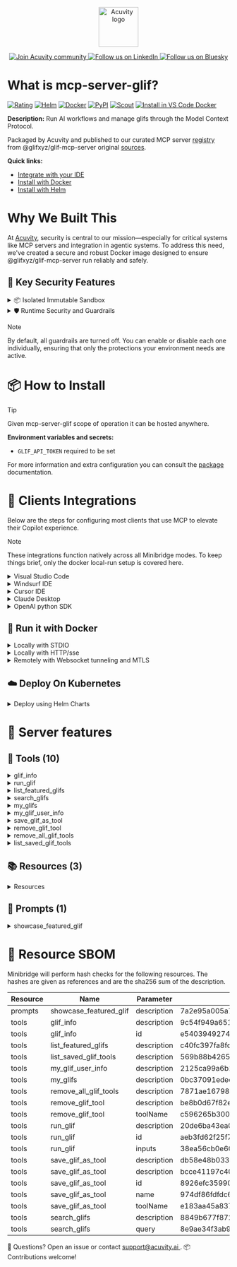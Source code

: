 <p align="center">
  <a href="https://acuvity.ai">
    <picture>
      <img src="https://mma.prnewswire.com/media/2544052/Acuvity__Logo.jpg" height="90" alt="Acuvity logo"/>
    </picture>
  </a>
</p>
<p align="center">
  <a href="https://discord.gg/BkU7fBkrNk">
    <img src="https://img.shields.io/badge/Acuvity-Join-7289DA?logo=discord&logoColor=fff" alt="Join Acuvity community" />
  </a>
<a href="https://www.linkedin.com/company/acuvity/">
    <img src="https://img.shields.io/badge/LinkedIn-Follow-7289DA" alt="Follow us on LinkedIn" />
  </a>
<a href="https://bsky.app/profile/acuvity.bsky.social">
    <img src="https://img.shields.io/badge/Bluesky-Follow-7289DA"?logo=bluesky&logoColor=fff" alt="Follow us on Bluesky" />
  </a>
</p>


# What is mcp-server-glif?
[![Rating](https://img.shields.io/badge/D-3775A9?label=Rating)](https://docs.anthropic.com/en/docs/build-with-claude/tool-use/implement-tool-use#best-practices-for-tool-definitions)
[![Helm](https://img.shields.io/badge/1.0.0-3775A9?logo=helm&label=Charts&logoColor=fff)](https://hub.docker.com/r/acuvity/mcp-server-glif/tags/)
[![Docker](https://img.shields.io/docker/image-size/acuvity/mcp-server-glif/0.9.9?logo=docker&logoColor=fff&label=0.9.9)](https://hub.docker.com/r/acuvity/mcp-server-glif)
[![PyPI](https://img.shields.io/badge/0.9.9-3775A9?logo=pypi&logoColor=fff&label=@glifxyz/glif-mcp-server)](https://github.com/glifxyz/glif-mcp-server)
[![Scout](https://img.shields.io/badge/Active-3775A9?logo=docker&logoColor=fff&label=Scout)](https://hub.docker.com/r/acuvity/mcp-server-glif/)
[![Install in VS Code Docker](https://img.shields.io/badge/VS_Code-One_click_install-0078d7?logo=githubcopilot)](https://insiders.vscode.dev/redirect/mcp/install?name=mcp-server-glif&config=%7B%22args%22%3A%5B%22run%22%2C%22-i%22%2C%22--rm%22%2C%22--read-only%22%2C%22-e%22%2C%22GLIF_API_TOKEN%22%2C%22docker.io%2Facuvity%2Fmcp-server-glif%3A0.9.9%22%5D%2C%22command%22%3A%22docker%22%7D)

**Description:** Run AI workflows and manage glifs through the Model Context Protocol.

Packaged by Acuvity and published to our curated MCP server [registry](https://mcp.acuvity.ai) from @glifxyz/glif-mcp-server original [sources](https://github.com/glifxyz/glif-mcp-server).

**Quick links:**

- [Integrate with your IDE](https://github.com/acuvity/mcp-servers-registry/blob/main/mcp-server-glif/docker/README.md#-clients-integrations)
- [Install with Docker](https://github.com/acuvity/mcp-servers-registry/tree/main/mcp-server-glif/docker/README.md#-run-it-with-docker)
- [Install with Helm](https://github.com/acuvity/mcp-servers-registry/tree/main/mcp-server-glif/charts/mcp-server-glif/README.md#how-to-install)

# Why We Built This

At [Acuvity](https://acuvity.ai), security is central to our mission—especially for critical systems like MCP servers and integration in agentic systems.
To address this need, we've created a secure and robust Docker image designed to ensure @glifxyz/glif-mcp-server run reliably and safely.

## 🔐 Key Security Features

<details>
<summary>📦 Isolated Immutable Sandbox </summary>

- **Isolated Execution**: All tools run within secure, containerized sandboxes to enforce process isolation and prevent lateral movement.
- **Non-root by Default**: Enforces least-privilege principles, minimizing the impact of potential security breaches.
- **Read-only Filesystem**: Ensures runtime immutability, preventing unauthorized modification.
- **Version Pinning**: Guarantees consistency and reproducibility across deployments by locking tool and dependency versions.
- **CVE Scanning**: Continuously scans images for known vulnerabilities using [Docker Scout](https://docs.docker.com/scout/) to support proactive mitigation.
- **SBOM & Provenance**: Delivers full supply chain transparency by embedding metadata and traceable build information."
</details>

<details>
<summary>🛡️ Runtime Security and Guardrails</summary>

**Minibridge Integration**: [Minibridge](https://github.com/acuvity/minibridge) establishes secure Agent-to-MCP connectivity, supports Rego/HTTP-based policy enforcement 🕵️, and simplifies orchestration.

The [ARC](https://github.com/acuvity/mcp-servers-registry/tree/main) container includes a [built-in Rego policy](https://github.com/acuvity/mcp-servers-registry/tree/main/mcp-server-glif/docker/policy.rego) that enables a set of runtime "guardrails"" to help enforce security, privacy, and correct usage of your services. Below is an overview of each guardrail provided.

### 🔒 Resource Integrity

**Mitigates MCP Rug Pull Attacks**

* **Goal:** Protect users from malicious tool description changes after initial approval, preventing post-installation manipulation or deception.
* **Mechanism:** Locks tool descriptions upon client approval and verifies their integrity before execution. Any modification to the description triggers a security violation, blocking unauthorized changes from server-side updates.

### 🛡️ Guardrails

#### Covert Instruction Detection

Monitors incoming requests for hidden or obfuscated directives that could alter policy behavior.

* **Goal:** Stop attackers from slipping unnoticed commands or payloads into otherwise harmless data.
* **Mechanism:** Applies a library of regex patterns and binary‐encoding checks to the full request body. If any pattern matches a known covert channel (e.g., steganographic markers, hidden HTML tags, escape-sequence tricks), the request is rejected.

#### Sensitive Pattern Detection

Block user-defined sensitive data patterns (credential paths, filesystem references).

* **Goal:** Block accidental or malicious inclusion of sensitive information that violates data-handling rules.
* **Mechanism:** Runs a curated set of regexes against all payloads and tool descriptions—matching patterns such as `.env` files, RSA key paths, directory traversal sequences.

#### Shadowing Pattern Detection

Detects and blocks "shadowing" attacks, where a malicious MCP server sneaks hidden directives into its own tool descriptions to hijack or override the behavior of other, trusted tools.

* **Goal:** Stop a rogue server from poisoning the agent’s logic by embedding instructions that alter how a different server’s tools operate (e.g., forcing all emails to go to an attacker’s address even when the user calls a separate `send_email` tool).
* **Mechanism:** During policy load, each tool description is scanned for cross‐tool override patterns—such as `<IMPORTANT>` sections referencing other tool names, hidden side‐effects, or directives that apply to a different server’s API. Any description that attempts to shadow or extend instructions for a tool outside its own namespace triggers a policy violation and is rejected.

#### Schema Misuse Prevention

Enforces strict adherence to MCP input schemas.

* **Goal:** Prevent malformed or unexpected fields from bypassing validations, causing runtime errors, or enabling injections.
* **Mechanism:** Compares each incoming JSON object against the declared schema (required properties, allowed keys, types). Any extra, missing, or mistyped field triggers an immediate policy violation.

#### Cross-Origin Tool Access

Controls whether tools may invoke tools or services from external origins.

* **Goal:** Prevent untrusted or out-of-scope services from being called.
* **Mechanism:** Examines tool invocation requests and outgoing calls, verifying each target against an allowlist of approved domains or service names. Calls to any non-approved origin are blocked.

#### Secrets Redaction

Automatically masks sensitive values so they never appear in logs or responses.

* **Goal:** Ensure that API keys, tokens, passwords, and other credentials cannot leak in plaintext.
* **Mechanism:** Scans every text output for known secret formats (e.g., AWS keys, GitHub PATs, JWTs). Matches are replaced with `[REDACTED]` before the response is sent or recorded.

These controls ensure robust runtime integrity, prevent unauthorized behavior, and provide a foundation for secure-by-design system operations.

### Enable guardrails

To activate guardrails in your Docker containers, define the `GUARDRAILS` environment variable with the protections you need.

| Guardrail                        | Summary                                                                 |
|----------------------------------|-------------------------------------------------------------------------|
| `covert-instruction-detection`   | Detects hidden or obfuscated directives in requests.                    |
| `sensitive-pattern-detection`    | Flags patterns suggesting sensitive data or filesystem exposure.        |
| `shadowing-pattern-detection`    | Identifies tool descriptions that override or influence others.         |
| `schema-misuse-prevention`       | Enforces strict schema compliance on input data.                        |
| `cross-origin-tool-access`       | Controls calls to external services or APIs.                            |
| `secrets-redaction`              | Prevents exposure of credentials or sensitive values.                   |

Example: add `-e GUARDRAILS="secrets-redaction sensitive-pattern-detection"` to enable those guardrails.

## 🔒 Basic Authentication via Shared Secret

Provides a lightweight auth layer using a single shared token.

* **Mechanism:** Expects clients to send an `Authorization` header with the predefined secret.
* **Use Case:** Quickly lock down your endpoint in development or simple internal deployments—no complex OAuth/OIDC setup required.

To turn on Basic Authentication, define `BASIC_AUTH_SECRET` environment variable with a shared secret.

Example: add `-e BASIC_AUTH_SECRET="supersecret"` to enable the basic authentication.

> While basic auth will protect against unauthorized access, you should use it only in controlled environment,
> rotate credentials frequently and **always** use TLS.

</details>

> [!NOTE]
> By default, all guardrails are turned off. You can enable or disable each one individually, ensuring that only the protections your environment needs are active.


# 📦 How to Install


> [!TIP]
> Given mcp-server-glif scope of operation it can be hosted anywhere.

**Environment variables and secrets:**
  - `GLIF_API_TOKEN` required to be set

For more information and extra configuration you can consult the [package](https://github.com/glifxyz/glif-mcp-server) documentation.

# 🧰 Clients Integrations

Below are the steps for configuring most clients that use MCP to elevate their Copilot experience.

> [!NOTE]
> These integrations function natively across all Minibridge modes.
> To keep things brief, only the docker local-run setup is covered here.

<details>
<summary>Visual Studio Code</summary>

To get started immediately, you can use the "one-click" link below:

[![Install in VS Code Docker](https://img.shields.io/badge/VS_Code-One_click_install-0078d7?logo=githubcopilot)](https://insiders.vscode.dev/redirect/mcp/install?name=mcp-server-glif&config=%7B%22args%22%3A%5B%22run%22%2C%22-i%22%2C%22--rm%22%2C%22--read-only%22%2C%22-e%22%2C%22GLIF_API_TOKEN%22%2C%22docker.io%2Facuvity%2Fmcp-server-glif%3A0.9.9%22%5D%2C%22command%22%3A%22docker%22%7D)

## Global scope

Press `ctrl + shift + p` and type `Preferences: Open User Settings JSON` to add the following section:

```json
{
  "mcp": {
    "servers": {
      "acuvity-mcp-server-glif": {
        "env": {
          "GLIF_API_TOKEN": "TO_BE_SET"
        },
        "command": "docker",
        "args": [
          "run",
          "-i",
          "--rm",
          "--read-only",
          "-e",
          "GLIF_API_TOKEN",
          "docker.io/acuvity/mcp-server-glif:0.9.9"
        ]
      }
    }
  }
}
```

## Workspace scope

In your workspace create a file called `.vscode/mcp.json` and add the following section:

```json
{
  "servers": {
    "acuvity-mcp-server-glif": {
      "env": {
        "GLIF_API_TOKEN": "TO_BE_SET"
      },
      "command": "docker",
      "args": [
        "run",
        "-i",
        "--rm",
        "--read-only",
        "-e",
        "GLIF_API_TOKEN",
        "docker.io/acuvity/mcp-server-glif:0.9.9"
      ]
    }
  }
}
```

> To pass secrets you should use the `promptString` input type described in the [Visual Studio Code documentation](https://code.visualstudio.com/docs/copilot/chat/mcp-servers).

</details>

<details>
<summary>Windsurf IDE</summary>

In `~/.codeium/windsurf/mcp_config.json` add the following section:

```json
{
  "mcpServers": {
    "acuvity-mcp-server-glif": {
      "env": {
        "GLIF_API_TOKEN": "TO_BE_SET"
      },
      "command": "docker",
      "args": [
        "run",
        "-i",
        "--rm",
        "--read-only",
        "-e",
        "GLIF_API_TOKEN",
        "docker.io/acuvity/mcp-server-glif:0.9.9"
      ]
    }
  }
}
```

See [Windsurf documentation](https://docs.windsurf.com/windsurf/mcp) for more info.

</details>

<details>
<summary>Cursor IDE</summary>

Add the following JSON block to your mcp configuration file:
- `~/.cursor/mcp.json` for global scope
- `.cursor/mcp.json` for project scope

```json
{
  "mcpServers": {
    "acuvity-mcp-server-glif": {
      "env": {
        "GLIF_API_TOKEN": "TO_BE_SET"
      },
      "command": "docker",
      "args": [
        "run",
        "-i",
        "--rm",
        "--read-only",
        "-e",
        "GLIF_API_TOKEN",
        "docker.io/acuvity/mcp-server-glif:0.9.9"
      ]
    }
  }
}
```

See [cursor documentation](https://docs.cursor.com/context/model-context-protocol) for more information.

</details>
<details>

<summary>Claude Desktop</summary>

In the `claude_desktop_config.json` configuration file add the following section:

```json
{
  "mcpServers": {
    "acuvity-mcp-server-glif": {
      "env": {
        "GLIF_API_TOKEN": "TO_BE_SET"
      },
      "command": "docker",
      "args": [
        "run",
        "-i",
        "--rm",
        "--read-only",
        "-e",
        "GLIF_API_TOKEN",
        "docker.io/acuvity/mcp-server-glif:0.9.9"
      ]
    }
  }
}
```

See [Anthropic documentation](https://docs.anthropic.com/en/docs/agents-and-tools/mcp) for more information.
</details>

<details>
<summary>OpenAI python SDK</summary>

## Running locally

```python
async with MCPServerStdio(
    params={
        "env": {"GLIF_API_TOKEN":"TO_BE_SET"},
        "command": "docker",
        "args": ["run","-i","--rm","--read-only","-e","GLIF_API_TOKEN","docker.io/acuvity/mcp-server-glif:0.9.9"]
    }
) as server:
    tools = await server.list_tools()
```

## Running remotely

```python
async with MCPServerSse(
    params={
        "url": "http://<ip>:<port>/sse",
    }
) as server:
    tools = await server.list_tools()
```

See [OpenAI Agents SDK docs](https://openai.github.io/openai-agents-python/mcp/) for more info.

</details>

## 🐳 Run it with Docker

<details>
<summary>Locally with STDIO</summary>

In your client configuration set:

- command: `docker`
- arguments: `run -i --rm --read-only -e GLIF_API_TOKEN docker.io/acuvity/mcp-server-glif:0.9.9`

</details>

<details>
<summary>Locally with HTTP/sse</summary>

Simply run as:

```console
docker run -it -p 8000:8000 --rm --read-only -e GLIF_API_TOKEN docker.io/acuvity/mcp-server-glif:0.9.9
```

Then on your application/client, you can configure to use it like:

```json
{
  "mcpServers": {
    "acuvity-mcp-server-glif": {
      "url": "http://localhost:8000/sse"
    }
  }
}
```

You might have to use different ports for different tools.

</details>

<details>
<summary>Remotely with Websocket tunneling and MTLS </summary>

> This section assume you are familiar with TLS and certificates and will require:
> - a server certificate with proper DNS/IP field matching your tool deployment.
> - a client-ca used to sign client certificates

1. Start the server in `backend` mode
 - add an environment variable like `-e MINIBRIDGE_MODE=backend`
 - add the TLS certificates (recommended) through a volume let's say `/certs` ex (`-v $PWD/certs:/certs`)
 - instruct minibridge to use those certs with
   - `-e MINIBRIDGE_TLS_SERVER_CERT=/certs/server-cert.pem`
   - `-e MINIBRIDGE_TLS_SERVER_KEY=/certs/server-key.pem`
   - `-e MINIBRIDGE_TLS_SERVER_KEY_PASS=optional`
   - `-e MINIBRIDGE_TLS_SERVER_CLIENT_CA=/certs/client-ca.pem`

2. Start `minibridge` locally in frontend mode:
  - Get [minibridge](https://github.com/acuvity/minibridge) binary for your OS.

In your client configuration, Minibridge works like any other STDIO command.

Example for Claude Desktop:

```json
{
  "mcpServers": {
    "acuvity-mcp-server-glif": {
      "command": "minibridge",
      "args": ["frontend", "--backend", "wss://<remote-url>:8000/ws", "--tls-client-backend-ca", "/path/to/ca/that/signed/the/server-cert.pem/ca.pem", "--tls-client-cert", "/path/to/client-cert.pem", "--tls-client-key", "/path/to/client-key.pem"]
    }
  }
}
```

That's it.

Minibridge offers a host of additional features. For step-by-step guidance, please visit the wiki. And if anything’s unclear, don’t hesitate to reach out!

</details>

## ☁️ Deploy On Kubernetes

<details>
<summary>Deploy using Helm Charts</summary>

### Chart settings requirements

This chart requires some mandatory information to be installed.

**Mandatory Secrets**:
  - `GLIF_API_TOKEN` secret to be set as secrets.GLIF_API_TOKEN either by `.value` or from existing with `.valueFrom`

### How to install

You can inspect the chart `README`:

```console
helm show readme oci://docker.io/acuvity/mcp-server-glif --version 1.0.0
````

You can inspect the values that you can configure:

```console
helm show values oci://docker.io/acuvity/mcp-server-glif --version 1.0.0
````

Install with helm

```console
helm install mcp-server-glif oci://docker.io/acuvity/mcp-server-glif --version 1.0.0
```

From there your MCP server mcp-server-glif will be reachable by default through `http/sse` from inside the cluster using the Kubernetes Service `mcp-server-glif` on port `8000` by default. You can change that by looking at the `service` section of the `values.yaml` file.

### How to Monitor

The deployment will create a Kubernetes service with a `healthPort`, that is used for liveness probes and readiness probes. This health port can also be used by the monitoring stack of your choice and exposes metrics under the `/metrics` path.

See full charts [Readme](https://github.com/acuvity/mcp-servers-registry/tree/main/mcp-server-glif/charts/mcp-server-glif/README.md) for more details about settings and runtime security including guardrails activation.

</details>

# 🧠 Server features

## 🧰 Tools (10)
<details>
<summary>glif_info</summary>

**Description**:

```
Get detailed information about a glif including input fields
```

**Parameter**:

| Name | Type | Description | Required? |
|-----------|------|-------------|-----------|
| id | string | The ID of the glif to show details for | Yes
</details>
<details>
<summary>run_glif</summary>

**Description**:

```
Run a glif with the specified ID and inputs
```

**Parameter**:

| Name | Type | Description | Required? |
|-----------|------|-------------|-----------|
| id | string | The ID of the glif to run | Yes
| inputs | array | Array of input values for the glif | Yes
</details>
<details>
<summary>list_featured_glifs</summary>

**Description**:

```
Get a curated list of featured glifs
```

**Parameter**:

| Name | Type | Description | Required? |
|-----------|------|-------------|-----------|
</details>
<details>
<summary>search_glifs</summary>

**Description**:

```
Search for glifs by query string
```

**Parameter**:

| Name | Type | Description | Required? |
|-----------|------|-------------|-----------|
| query | string | Search query string | Yes
</details>
<details>
<summary>my_glifs</summary>

**Description**:

```
Get a list of your glifs
```

**Parameter**:

| Name | Type | Description | Required? |
|-----------|------|-------------|-----------|
</details>
<details>
<summary>my_glif_user_info</summary>

**Description**:

```
Get detailed information about your user account, recent glifs, and recent runs
```

**Parameter**:

| Name | Type | Description | Required? |
|-----------|------|-------------|-----------|
</details>
<details>
<summary>save_glif_as_tool</summary>

**Description**:

```
Save a glif as a custom tool
```

**Parameter**:

| Name | Type | Description | Required? |
|-----------|------|-------------|-----------|
| description | string | Optional custom description (defaults to glif description) | No
| id | string | The ID of the glif to save | Yes
| name | string | Optional custom name for the tool (defaults to glif name) | No
| toolName | string | The name to use for the tool (must be unique) | Yes
</details>
<details>
<summary>remove_glif_tool</summary>

**Description**:

```
Remove a saved glif tool
```

**Parameter**:

| Name | Type | Description | Required? |
|-----------|------|-------------|-----------|
| toolName | string | The tool name of the saved glif to remove | Yes
</details>
<details>
<summary>remove_all_glif_tools</summary>

**Description**:

```
Remove all saved glif tools and return to a pristine state
```

**Parameter**:

| Name | Type | Description | Required? |
|-----------|------|-------------|-----------|
</details>
<details>
<summary>list_saved_glif_tools</summary>

**Description**:

```
List all saved glif tools
```

**Parameter**:

| Name | Type | Description | Required? |
|-----------|------|-------------|-----------|
</details>

## 📚 Resources (3)

<details>
<summary>Resources</summary>

| Name | Mime type | URI| Content |
|-----------|------|-------------|-----------|
| Glif Details | <no value> | glif://template | - |
| Glif Run Details | <no value> | glifRun://template | - |
| Glif User Details | <no value> | glifUser://template | - |

</details>

## 📝 Prompts (1)
<details>
<summary>showcase_featured_glif</summary>

**Description**:

```
Show and run the most recent featured glif with fun inputs
```

</details>


# 🔐 Resource SBOM

Minibridge will perform hash checks for the following resources. The hashes are given as references and are the sha256 sum of the description.

| Resource | Name | Parameter | Hash |
|-----------|------|------|------|
| prompts | showcase_featured_glif | description | 7a2e95a005a7e9a295346af8f8826911884c275d81a098aef8ac9079a562208c |
| tools | glif_info | description | 9c54f949a651c61264e9086033b501288e45b306622470c842cc450ae3d29987 |
| tools | glif_info | id | e5403949274dcccacabbf3abf623d28fcccf5c7d892f74c77a20d3f12875f265 |
| tools | list_featured_glifs | description | c40fc397fa8fcabfdae6fc52cde09a788d6e34f080d147082a0b023dee93c049 |
| tools | list_saved_glif_tools | description | 569b88b4265d6b9658fed888e5f1cec809f3ecfea7f40c017a6feca16a4294ca |
| tools | my_glif_user_info | description | 2125ca99a6b104ff5e03dddc6a12101b720fc113257291839485b1b6cbeaa994 |
| tools | my_glifs | description | 0bc37091edee334ac849a6b3f36d3e83a1e54353bd65802375766619404201db |
| tools | remove_all_glif_tools | description | 7871ae16798d853d7eb3017a2622824a6307dfc64b021e6e564bd064e7443179 |
| tools | remove_glif_tool | description | be8b0d67f82e6cda2a0c35ed48bbb237cae0ee878c60cf92c47cfb4e20687594 |
| tools | remove_glif_tool | toolName | c596265b30032f51bf9eac4c59237a819e03bbdf79eb9d3382501723229596a7 |
| tools | run_glif | description | 20de6ba43ea0992feb103cd1344a73b3ef93fd345ca7263acb6121fe043c8b8d |
| tools | run_glif | id | aeb3fd62f25f7156079228e06a1df07ba74f4d50b0a139d9f576b0859ba309cd |
| tools | run_glif | inputs | 38ea56cb0e6030c57604d2dc518f7c5c7db0e9a074d3666d64776d804e94adbf |
| tools | save_glif_as_tool | description | db58e48b033946af3e1298c4d19accf2034704f0ac8506096612e09653762619 |
| tools | save_glif_as_tool | description | bcce41197c4081f3ae107a283280718d6bc5c3bab44e1fe3e332595a66a85ec5 |
| tools | save_glif_as_tool | id | 8926efc35990be678bf9c1cd2f7b3d55163abc42d0bbf6012ad31cebc5fdfb60 |
| tools | save_glif_as_tool | name | 974df86fdfdc651e09e448b08a04aebcb03a16918bc837f1c166ea55134cda31 |
| tools | save_glif_as_tool | toolName | e183aa45a83700ecf371f0d3d06af6bfe321bd71b14aa3862c47d5f3dc5c95f5 |
| tools | search_glifs | description | 8849b677f872c928b48204bc1eb8cae4e5a1b9efd9f3d48af6f5f1369856c864 |
| tools | search_glifs | query | 8e9ae34f3ab997644b536290b765a6cff69a69cfb1cf9e46595b7a8f9f41d93a |


💬 Questions? Open an issue or contact [ support@acuvity.ai ](mailto:support@acuvity.ai).
📦 Contributions welcome!
